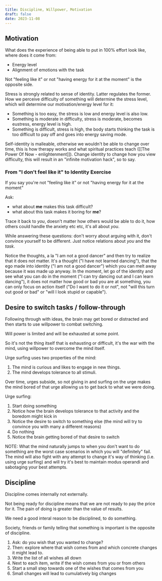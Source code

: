 ```yaml
---
title: Discipline, Willpower, Motivation
draft: false
date: 2023-11-08
---
```


## Motivation

What does the experience of being able to put in 100% effort look like, where does it come from:
- Energy level
- Alignment of emotions with the task

Not "feeling like it" or not "having energy for it at the moment" is the opposite side.

Stress is strongly related to sense of identity. Latter regulates the former. How we perceive difficulty of something will determine the stress level, which will determine our motivation/energy level for it:
- Something is too easy, the stress is low and energy level is also low.
- Something is moderate in difficulty, stress is moderate, becomes eustress, energy level is high.
- Something is difficult, stress is high, the body starts thinking the task is too difficult to pay off and goes into energy saving mode.

Self-identity is malleable, otherwise we wouldn't be able to change over time, this is how therapy works and what spiritual practices teach ([[The Power Of Now - enlightenment]]). Change identity to change how you view difficulty, this will result in an "infinite motivation hack", so to say.
### From "I don't feel like it" to Identity Exercise

If you say you're not "feeling like it" or not "having energy for it at the moment"

Ask: 
- what about **me** makes this task difficult?
- what about this task makes it boring for **me**?

Trace it back to *you*, doesn't matter how others would be able to do it, how others could handle the anxiety etc etc, it's all about *you*.

While answering these questions: don't worry about arguing with it, don't convince yourself to be different. Just notice relations about *you* and the *task*.

Notice the thoughts, a la "I am not a good dancer" and then try to realize that it does not matter. It's a thought ("I have not learned dancing"), that the ego made into identity ("I am not a good dancer") which you can melt away because it was made up anyway. In the moment, let go of the identity and see what you can do in the moment ("I can try dancing out and I can learn dancing"), it does not matter how good or bad you are at something, you can only focus on action itself ("Do I want to do it or not", not "will this turn out good or bad" or "will I look stupid or capable").

## Desire to switch tasks / follow-through

Following through with ideas, the brain may get bored or distracted and then starts to use willpower to combat switching.

Will power is limited and will be exhausted at some point.

So it's not the thing itself that is exhausting or difficult, it's the war with the mind, using willpower to overcome the mind itself.

Urge surfing uses two properties of the mind:

1. The mind is curious and likes to engage in new things.
2. The mind develops tolerance to all stimuli.

Over time, urges subside, so not giving in and surfing on the urge makes the mind bored of that urge allowing us to get back to what we were doing.

Urge surfing:

1. Start doing something
2. Notice how the brain develops tolerance to that activity and the boredom might kick in
3. Notice the desire to switch to something else (the mind will try to convince you with many a different reasons)
4. Do nothing
5. Notice the brain getting bored of that desire to switch

NOTE: What the mind naturally jumps to when you don't want to do something are the worst case scenarios in which you will "definitely" fail. The mind will also fight with any attempt to change it's way of thinking (i.e. using urge surfing) and will try it's best to maintain modus operandi and sabotaging your best attempts.

## Discipline

Discipline comes internally not externally.

Not being ready for discipline means that we are not ready to pay the price for it. The pain of doing is greater than the value of results.

We need a good interal reason to be disciplined, to do something.

Society, friends or family telling that something is important is the opposite of discipline.

1. Ask: do you wish that you wanted to change?
2. Then: explore where that wish comes from and which concrete changes it might lead to.
3. Write the list of all wishes all down
4. Next to each item, write if the wish comes from you or from others
5. Start a small step towards one of the wishes that comes from you
6. Small changes will lead to cumulatively big changes
